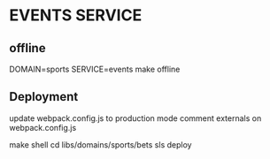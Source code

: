 # EVENTS SERVICE

## offline

DOMAIN=sports SERVICE=events make offline

## Deployment

update webpack.config.js to production mode
comment externals on webpack.config.js

make shell
cd libs/domains/sports/bets
sls deploy